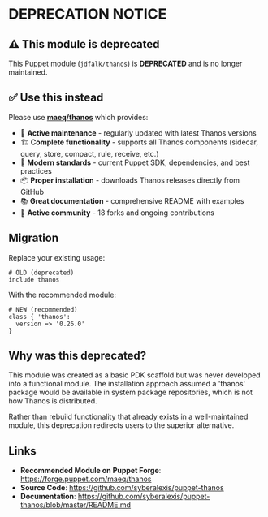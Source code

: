 # DEPRECATION NOTICE

## ⚠️ This module is deprecated

This Puppet module (`jdfalk/thanos`) is **DEPRECATED** and is no longer maintained.

## ✅ Use this instead

Please use **[maeq/thanos](https://forge.puppet.com/maeq/thanos)** which provides:

- 🔄 **Active maintenance** - regularly updated with latest Thanos versions
- 🏗️ **Complete functionality** - supports all Thanos components (sidecar, query, store, compact, rule, receive, etc.)
- 🌟 **Modern standards** - current Puppet SDK, dependencies, and best practices
- 📦 **Proper installation** - downloads Thanos releases directly from GitHub
- 📚 **Great documentation** - comprehensive README with examples
- 👥 **Active community** - 18 forks and ongoing contributions

## Migration

Replace your existing usage:

```puppet
# OLD (deprecated)
include thanos
```

With the recommended module:

```puppet
# NEW (recommended)
class { 'thanos':
  version => '0.26.0'
}
```

## Why was this deprecated?

This module was created as a basic PDK scaffold but was never developed into a functional module. The installation approach assumed a 'thanos' package would be available in system package repositories, which is not how Thanos is distributed.

Rather than rebuild functionality that already exists in a well-maintained module, this deprecation redirects users to the superior alternative.

## Links

- **Recommended Module on Puppet Forge**: https://forge.puppet.com/maeq/thanos
- **Source Code**: https://github.com/syberalexis/puppet-thanos
- **Documentation**: https://github.com/syberalexis/puppet-thanos/blob/master/README.md